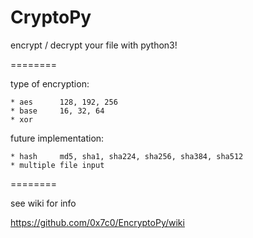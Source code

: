 CryptoPy
========

encrypt / decrypt your file with python3!

========

type of encryption:

	* aes      128, 192, 256
	* base     16, 32, 64
	* xor

future implementation:

	* hash     md5, sha1, sha224, sha256, sha384, sha512
	* multiple file input

========

see wiki for info

https://github.com/0x7c0/EncryptoPy/wiki
